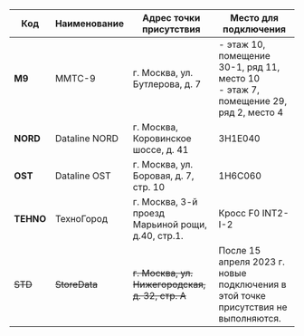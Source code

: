 Код | Наименование | Адрес точки присутствия | Место для подключения
 --- | --- | --- | --- 
 **M9** |  ММТС-9 | г. Москва, ул. Бутлерова, д. 7 |- этаж 10, помещение 30-1, ряд 11, место 10<br>- этаж 7, помещение 29, ряд 2, место 4
 **NORD** | Dataline NORD | г. Москва, Коровинское шоссе, д. 41 | 3H1E040
 **OST** |  Dataline OST | г. Москва, ул. Боровая, д. 7, стр. 10 | 1H6C060
 **TEHNO** | ТехноГород | г. Москва, 3-й проезд Марьиной рощи, д.40, стр.1. | Кросс F0 INT2-I-2
 ~~STD~~ | ~~StoreData~~ | ~~г. Москва, ул. Нижегородская, д. 32, стр. А~~ | После 15 апреля 2023 г. новые подключения в этой точке присутствия не выполняются.

